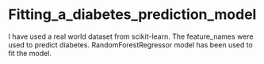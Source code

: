 # Fitting_a_diabetes_prediction_model
I have used a real world dataset from scikit-learn.
The feature_names were used to predict diabetes.
RandomForestRegressor model has been used to fit the model.
